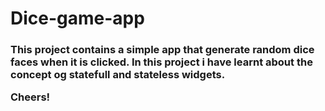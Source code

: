 # Dice-game-app

<h3>This project contains a simple app that generate random dice faces when it is clicked.
In this project i have learnt about the concept og statefull and stateless widgets.

Cheers!</h3>


